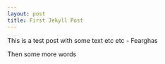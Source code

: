 ```yaml
---
layout: post
title: First Jekyll Post
---
```

This is a test post with some text etc etc - Fearghas

<!--more-->

Then some more words
